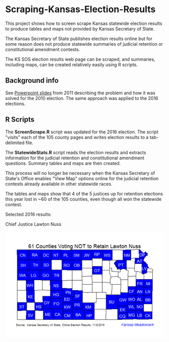 # Scraping-Kansas-Election-Results
This project shows how to screen scrape Kansas statewide election results to produce tables and maps not provided by Kansas Secretary of State.

The Kansas Secretary of State publishes election results online but for some reason does not produce statewide summaries of judicial retention or constitutional amendment contests.

The KS SOS election results web page can be scraped, and summaries, including maps, can be created relatively easily using R scripts.

## Background info

See [Powerpoint slides](2011-04-09-Computer-Assisted-Reporting.pdf) from 2011 describing the problem and how it was solved for the 2010 election.  The same approach was applied to the 2016 elections.

## R Scripts

The **ScreenScrape.R** script was updated for the 2016 election.  The script "visits" each of the 105 county pages and writes election results to a tab-delimited file.

The **StatewideStats.R** script reads the election results and extracts information for the judicial retention and constitutional amendment questions.  Summary tables and maps are then created.

This process will no longer be necessary when the Kansas Secretary of State's Office enables "View Map" options online for the judicial retention contests already available in other statewide races.

The tables and maps show that 4 of the 5 justices up for retention elections this year lost in ~60 of the 105 counties, even though all won the statewide contest.

Selected 2016 results:

Chief Justice Lawton Nuss

![Lawton Nuss Retention Map](https://github.com/EarlGlynn/Scraping-Kansas-Election-Results/blob/master/Map-Nuss.png)

